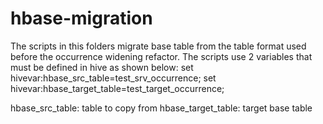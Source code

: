 hbase-migration
===============
The scripts in this folders migrate base table from the table format used before the occurrence widening refactor.
The scripts use 2 variables that must be defined in hive as shown below:
set hivevar:hbase_src_table=test_srv_occurrence;
set hivevar:hbase_target_table=test_target_occurrence;


hbase_src_table: table to copy from
hbase_target_table: target base table